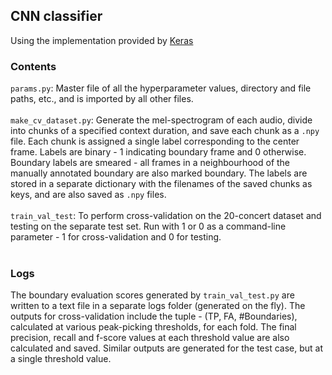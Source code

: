 ## CNN classifier
Using the implementation provided by [Keras](https://keras.io/) </br>

### Contents
```params.py```: Master file of all the hyperparameter values, directory and file paths, etc., and is imported by all other files. </br> </br>
```make_cv_dataset.py```: Generate the mel-spectrogram of each audio, divide into chunks of a specified context duration, and save each chunk as a ```.npy``` file. 
Each chunk is assigned a single label corresponding to the center frame. Labels are binary - 1 indicating boundary frame and 0 otherwise. 
Boundary labels are smeared \- all frames in a neighbourhood of the manually annotated boundary are also marked boundary. 
The labels are stored in a separate dictionary with the filenames of the saved chunks as keys, and are also saved as ```.npy``` files.
</br> </br>
```train_val_test```: To perform cross-validation on the 20-concert dataset and testing on the separate test set. Run with 1 or 0 as a command-line parameter - 
1 for cross-validation and 0 for testing. </br> </br>

### Logs
The boundary evaluation scores generated by ```train_val_test.py``` are written to a text file in a separate logs folder (generated on the fly). The outputs for cross-validation include the tuple - (TP, FA, #Boundaries), calculated at various peak-picking thresholds, for each fold. The final precision, recall and f-score values at each threshold value are also calculated and saved. Similar outputs are generated for the test case, but at a single threshold value.
